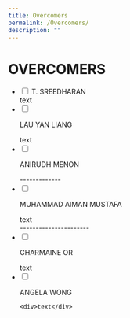 ```yaml
---
title: Overcomers
permalink: /Overcomers/
description: ""
---
```

<h1>OVERCOMERS</h1>

<ul class="jekyllcodex\_accordion">

<li>

<input type="checkbox" id="accordion1">
<label for="accordion1">T. SREEDHARAN</label>
<div>text</div>

<li>

<input type="checkbox" id="accordion2">

<label for="accordion2">LAU YAN LIANG</label>

<div>text</div>

<li>

<input type="checkbox" id="accordion1">

<label for="accordion1">ANIRUDH MENON</label>

<div>
-------------

<li>

<input type="checkbox" id="accordion3">

<label for="accordion3">MUHAMMAD AIMAN MUSTAFA</label>

<div>text</div>
----------------------

<li>

<input type="checkbox" id="accordion4">

<label for="accordion4">CHARMAINE OR</label>

<div>text</div>

<li>

<input type="checkbox" id="accordion5">

<label for="accordion5">ANGELA WONG</label>

	<div>text</div>

